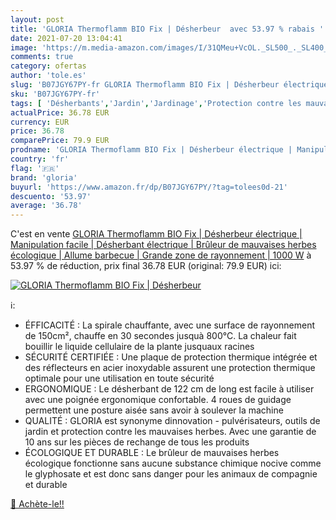 ```yaml
---
layout: post
title: 'GLORIA Thermoflamm BIO Fix | Désherbeur  avec 53.97 % rabais '
date: 2021-07-20 13:04:41
image: 'https://m.media-amazon.com/images/I/31QMeu+VcOL._SL500_._SL400_.jpg'
comments: true
category: ofertas
author: 'tole.es'
slug: 'B07JGY67PY-fr GLORIA Thermoflamm BIO Fix | Désherbeur électrique |...'
sku: 'B07JGY67PY-fr'
tags: [ 'Désherbants','Jardin','Jardinage','Protection contre les mauvaises herbes','Protection et anti-nuisibles pour jardin','gloria', ]
actualPrice: 36.78 EUR
currency: EUR
price: 36.78
comparePrice: 79.9 EUR
prodname: 'GLORIA Thermoflamm BIO Fix | Désherbeur électrique | Manipulation facile | Désherbant électrique | Brûleur de mauvaises herbes écologique | Allume barbecue | Grande zone de rayonnement | 1000 W'
country: 'fr'
flag: '🇫🇷'
brand: 'gloria'
buyurl: 'https://www.amazon.fr/dp/B07JGY67PY/?tag=tolees0d-21'
descuento: '53.97'
average: '36.78'
---
```


C'est en vente [GLORIA Thermoflamm BIO Fix | Désherbeur électrique | Manipulation facile | Désherbant électrique | Brûleur de mauvaises herbes écologique | Allume barbecue | Grande zone de rayonnement | 1000 W](https://www.amazon.fr/dp/B07JGY67PY/?tag=tolees0d-21)  à  53.97 % de réduction, prix final  36.78 EUR (original: 79.9 EUR) ici:

[![GLORIA Thermoflamm BIO Fix | Désherbeur ](https://m.media-amazon.com/images/I/31QMeu+VcOL._SL500_._SL400_.jpg)](https://www.amazon.fr/dp/B07JGY67PY/?tag=tolees0d-21)

ℹ️:

- ÉFFICACITÉ : La spirale chauffante, avec une surface de rayonnement de 150cm², chauffe en 30 secondes jusquà 800°C. La chaleur fait bouillir le liquide cellulaire de la plante jusquaux racines
- SÉCURITÉ CERTIFIÉE : Une plaque de protection thermique intégrée et des réflecteurs en acier inoxydable assurent une protection thermique optimale pour une utilisation en toute sécurité
- ERGONOMIQUE : Le désherbant de 122 cm de long est facile à utiliser avec une poignée ergonomique confortable. 4 roues de guidage permettent une posture aisée sans avoir à soulever la machine
- QUALITÉ : GLORIA est synonyme dinnovation - pulvérisateurs, outils de jardin et protection contre les mauvaises herbes. Avec une garantie de 10 ans sur les pièces de rechange de tous les produits
- ÉCOLOGIQUE ET DURABLE : Le brûleur de mauvaises herbes écologique fonctionne sans aucune substance chimique nocive comme le glyphosate et est donc sans danger pour les animaux de compagnie et durable

[🛒 Achète-le!!](https://www.amazon.fr/dp/B07JGY67PY/?tag=tolees0d-21)
